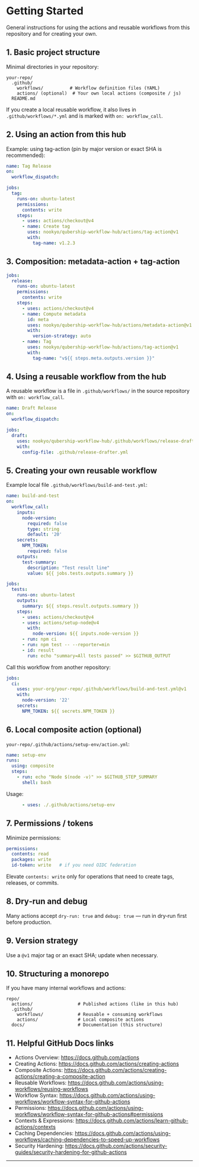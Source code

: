 # Getting Started

General instructions for using the actions and reusable workflows from this repository and for creating your own.

## 1. Basic project structure
Minimal directories in your repository:
```
your-repo/
  .github/
    workflows/          # Workflow definition files (YAML)
    actions/ (optional)  # Your own local actions (composite / js)
  README.md
```

If you create a local reusable workflow, it also lives in `.github/workflows/*.yml` and is marked with `on: workflow_call`.

## 2. Using an action from this hub
Example: using tag-action (pin by major version or exact SHA is recommended):
```yaml
name: Tag Release
on:
  workflow_dispatch:

jobs:
  tag:
    runs-on: ubuntu-latest
    permissions:
      contents: write
    steps:
      - uses: actions/checkout@v4
      - name: Create tag
        uses: nookyo/qubership-workflow-hub/actions/tag-action@v1
        with:
          tag-name: v1.2.3
```

## 3. Composition: metadata-action + tag-action
```yaml
jobs:
  release:
    runs-on: ubuntu-latest
    permissions:
      contents: write
    steps:
      - uses: actions/checkout@v4
      - name: Compute metadata
        id: meta
        uses: nookyo/qubership-workflow-hub/actions/metadata-action@v1
        with:
          version-strategy: auto
      - name: Tag
        uses: nookyo/qubership-workflow-hub/actions/tag-action@v1
        with:
          tag-name: "v${{ steps.meta.outputs.version }}"
```

## 4. Using a reusable workflow from the hub
A reusable workflow is a file in `.github/workflows/` in the source repository with `on: workflow_call`.
```yaml
name: Draft Release
on:
  workflow_dispatch:

jobs:
  draft:
    uses: nookyo/qubership-workflow-hub/.github/workflows/release-drafter.yaml@v1
    with:
      config-file: .github/release-drafter.yml
```

## 5. Creating your own reusable workflow
Example local file `.github/workflows/build-and-test.yml`:
```yaml
name: build-and-test
on:
  workflow_call:
    inputs:
      node-version:
        required: false
        type: string
        default: '20'
    secrets:
      NPM_TOKEN:
        required: false
    outputs:
      test-summary:
        description: "Test result line"
        value: ${{ jobs.tests.outputs.summary }}

jobs:
  tests:
    runs-on: ubuntu-latest
    outputs:
      summary: ${{ steps.result.outputs.summary }}
    steps:
      - uses: actions/checkout@v4
      - uses: actions/setup-node@v4
        with:
          node-version: ${{ inputs.node-version }}
      - run: npm ci
      - run: npm test -- --reporter=min
      - id: result
        run: echo "summary=All tests passed" >> $GITHUB_OUTPUT
```
Call this workflow from another repository:
```yaml
jobs:
  ci:
    uses: your-org/your-repo/.github/workflows/build-and-test.yml@v1
    with:
      node-version: '22'
    secrets:
      NPM_TOKEN: ${{ secrets.NPM_TOKEN }}
```

## 6. Local composite action (optional)
`your-repo/.github/actions/setup-env/action.yml`:
```yaml
name: setup-env
runs:
  using: composite
  steps:
    - run: echo "Node $(node -v)" >> $GITHUB_STEP_SUMMARY
      shell: bash
```
Usage:
```yaml
      - uses: ./.github/actions/setup-env
```

## 7. Permissions / tokens
Minimize permissions:
```yaml
permissions:
  contents: read
  packages: write
  id-token: write   # if you need OIDC federation
```
Elevate `contents: write` only for operations that need to create tags, releases, or commits.

## 8. Dry‑run and debug
Many actions accept `dry-run: true` and `debug: true` — run in dry‑run first before production.

## 9. Version strategy
Use a `@v1` major tag or an exact SHA; update when necessary.

## 10. Structuring a monorepo
If you have many internal workflows and actions:
```
repo/
  actions/                 # Published actions (like in this hub)
  .github/
    workflows/             # Reusable + consuming workflows
    actions/               # Local composite actions
  docs/                    # Documentation (this structure)
```

## 11. Helpful GitHub Docs links
- Actions Overview: https://docs.github.com/actions
- Creating Actions: https://docs.github.com/actions/creating-actions
- Composite Actions: https://docs.github.com/actions/creating-actions/creating-a-composite-action
- Reusable Workflows: https://docs.github.com/actions/using-workflows/reusing-workflows
- Workflow Syntax: https://docs.github.com/actions/using-workflows/workflow-syntax-for-github-actions
- Permissions: https://docs.github.com/actions/using-workflows/workflow-syntax-for-github-actions#permissions
- Contexts & Expressions: https://docs.github.com/actions/learn-github-actions/contexts
- Caching Dependencies: https://docs.github.com/actions/using-workflows/caching-dependencies-to-speed-up-workflows
- Security Hardening: https://docs.github.com/actions/security-guides/security-hardening-for-github-actions

---
